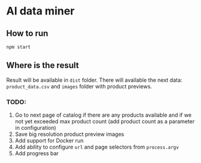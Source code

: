 # AI data miner

## How to run
```
npm start
```

## Where is the result

Result will be available in `dist` folder.
There will available the next data: `product_data.csv` and `images` folder with product previews.

### TODO:
1. Go to next page of catalog if there are any products available 
   and if we not yet exceeded max product count (add product count as a parameter in configuration)
2. Save big resolution product preview images
3. Add support for Docker run
4. Add ability to configure `url` and page selectors from `process.argv`
5. Add progress bar